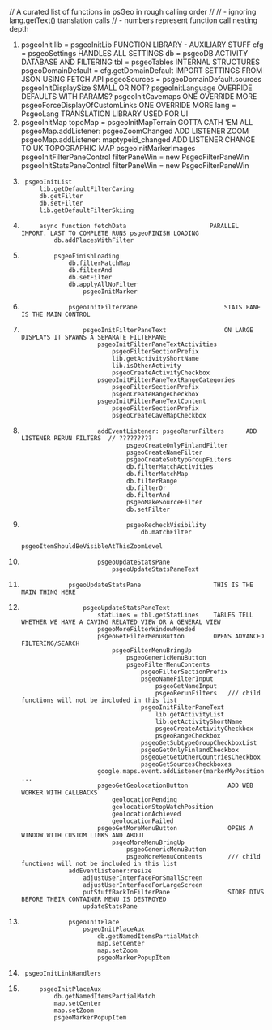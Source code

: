 // A curated list of functions in psGeo in rough calling order
//
//    - ignoring lang.getText() translation calls
//    - numbers represent function call nesting depth

1. psgeoInit
    lib = psgeoInitLib                                     FUNCTION LIBRARY - AUXILIARY STUFF
    cfg = psgeoSettings                                    HANDLES ALL SETTINGS
    db  = psgeoDB                                          ACTIVITY DATABASE AND FILTERING
    tbl = psgeoTables                                      INTERNAL STRUCTURES
    psgeoDomainDefault = cfg.getDomainDefault              IMPORT SETTINGS FROM JSON USING FETCH API
    psgeoSources = psgeoDomainDefault.sources
    psgeoInitDisplaySize                                   SMALL OR NOT?
    psgeoInitLanguage                                      OVERRIDE DEFAULTS WITH PARAMS?
    psgeoInitCavemaps                                      ONE OVERRIDE MORE
    psgeoForceDisplayOfCustomLinks                         ONE OVERRIDE MORE
    lang = PsgeoLang                                       TRANSLATION LIBRARY USED FOR UI
2.  psgeoInitMap
        topoMap = psgeoInitMapTerrain                      GOTTA CATH 'EM ALL
        psgeoMap.addListener: psgeoZoomChanged             ADD LISTENER ZOOM
        psgeoMap.addListener: maptypeid_changed            ADD LISTENER CHANGE TO UK TOPOGRAPHIC MAP
        psgeoInitMarkerImages
        psgeoInitFilterPaneControl
            filterPaneWin = new PsgeoFilterPaneWin
        psgeoInitStatsPaneControl
            filterPaneWin = new PsgeoFilterPaneWin
3.      psgeoInitList
            lib.getDefaultFilterCaving
            db.getFilter
            db.setFilter
            lib.getDefaultFilterSkiing
4.          async function fetchData                       PARALLEL IMPORT. LAST TO COMPLETE RUNS psgeoFINISH LOADING
                db.addPlacesWithFilter
5.              psgeoFinishLoading
                    db.filterMatchMap
                    db.filterAnd
                    db.setFilter
                    db.applyAllNoFilter
                        psgeoInitMarker
6.                  psgeoInitFilterPane                        STATS PANE IS THE MAIN CONTROL
7.                      psgeoInitFilterPaneText                ON LARGE DISPLAYS IT SPAWNS A SEPARATE FILTERPANE
                            psgeoInitFilterPaneTextActivities
                                psgeoFilterSectionPrefix
                                lib.getActivityShortName
                                lib.isOtherActivity
                                psgeoCreateActivityCheckbox
                            psgeoInitFilterPaneTextRangeCategories
                                psgeoFilterSectionPrefix
                                psgeoCreateRangeCheckbox
                            psgeoInitFilterPaneTextContent
                                psgeoFilterSectionPrefix
                                psgeoCreateCaveMapCheckbox
8.                          addEventListener: psgeoRerunFilters      ADD LISTENER RERUN FILTERS  // ?????????
                                    psgeoCreateOnlyFinlandFilter
                                    psgeoCreateNameFilter
                                    psgeoCreateSubtypGroupFilters
                                    db.filterMatchActivities
                                    db.filterMatchMap
                                    db.filterRange
                                    db.filterOr
                                    db.filterAnd
                                    psgeoMakeSourceFilter
                                    db.setFilter
9.                                  psgeoRecheckVisibility
                                        db.matchFilter
                                        psgeoItemShouldBeVisibleAtThisZoomLevel
8.                          psgeoUpdateStatsPane
                                psgeoUpdateStatsPaneText
6.                  psgeoUpdateStatsPane                    THIS IS THE MAIN THING HERE
7.                      psgeoUpdateStatsPaneText
                            statLines = tbl.getStatLines    TABLES TELL WHETHER WE HAVE A CAVING RELATED VIEW OR A GENERAL VIEW
                            psgeoMoreFilterWindowNeeded  
                            psgeoGetFilterMenuButton        OPENS ADVANCED FILTERING/SEARCH
                                psgeoFilterMenuBringUp
                                    psgeoGenericMenuButton
                                    psgeoFilterMenuContents
                                        psgeoFilterSectionPrefix
                                        psgeoNameFilterInput
                                            psgeoGetNameInput
                                            psgeoRerunFilters   /// child functions will not be included in this list
                                        psgeoInitFilterPaneText
                                            lib.getActivityList
                                            lib.getActivityShortName
                                            psgeoCreateActivityCheckbox
                                            psgeoRangeCheckbox
                                        psgeoGetSubtypeGroupCheckboxList
                                        psgeoGetOnlyFinlandCheckbox
                                        psgeoGetGetOtherCountriesCheckbox
                                        psgeoGetSourcesCheckboxes
                            google.maps.event.addListener(markerMyPosition ...
                            psgeoGetGeolocationButton           ADD WEB WORKER WITH CALLBACKS
                                geolocationPending
                                geolocationStopWatchPosition
                                geolocationAchieved
                                geolocationFailed
                            psgeoGetMoreMenuButton              OPENS A WINDOW WITH CUSTOM LINKS AND ABOUT
                                psgeoMoreMenuBringUp
                                    psgeoGenericMenuButton
                                    psgeoMoreMenuContents       /// child functions will not be included in this list
                    addEventListener:resize
                        adjustUserInterfaceForSmallScreen
                        adjustUserInterfaceForLargeScreen
                        putStuffBackInFilterPane                STORE DIVS BEFORE THEIR CONTAINER MENU IS DESTROYED
                        updateStatsPane
6.                  psgeoInitPlace
                        psgeoInitPlaceAux 
                            db.getNamedItemsPartialMatch
                            map.setCenter
                            map.setZoom
                            psgeoMarkerPopupItem
3.      psgeoInitLinkHandlers
4.          psgeoInitPlaceAux
                db.getNamedItemsPartialMatch
                map.setCenter
                map.setZoom
                psgeoMarkerPopupItem

